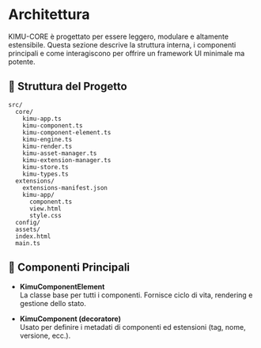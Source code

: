 # Architettura

KIMU-CORE è progettato per essere leggero, modulare e altamente estensibile.
Questa sezione descrive la struttura interna, i componenti principali e come interagiscono per offrire un framework UI minimale ma potente.

## 📁 Struttura del Progetto

```
src/
  core/
    kimu-app.ts
    kimu-component.ts
    kimu-component-element.ts
    kimu-engine.ts
    kimu-render.ts
    kimu-asset-manager.ts
    kimu-extension-manager.ts
    kimu-store.ts
    kimu-types.ts
  extensions/
    extensions-manifest.json
    kimu-app/
      component.ts
      view.html
      style.css
  config/
  assets/
  index.html
  main.ts
```

## 🧩 Componenti Principali

- **KimuComponentElement**  
  La classe base per tutti i componenti. Fornisce ciclo di vita, rendering e gestione dello stato.

- **KimuComponent (decoratore)**  
  Usato per definire i metadati di componenti ed estensioni (tag, nome, versione, ecc.).
